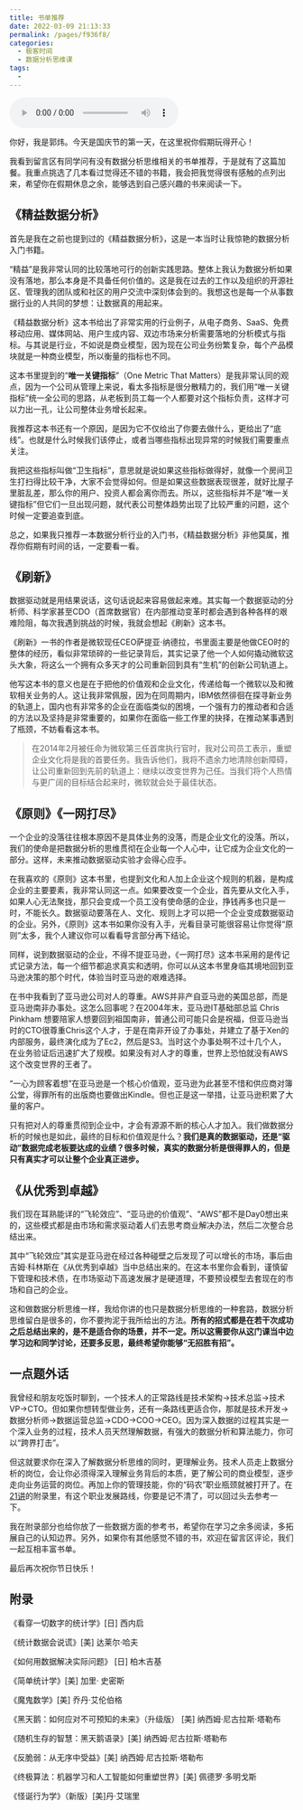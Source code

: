 ```yaml
---
title: 书单推荐
date: 2022-03-09 21:13:33
permalink: /pages/f936f8/
categories:
  - 极客时间
  - 数据分析思维课
tags:
  - 
---
```

<audio title="国庆放送.书单推荐" src="https://static001.geekbang.org/resource/audio/df/3c/dfc5af6276580538c6f8fb63458a383c.mp3" controls="controls"></audio> 
<p>你好，我是郭炜。今天是国庆节的第一天，在这里祝你假期玩得开心！</p><p>我看到留言区有同学问有没有数据分析思维相关的书单推荐，于是就有了这篇加餐。我重点挑选了几本看过觉得还不错的书籍，我会把我觉得很有感触的点列出来，希望你在假期休息之余，能够选到自己感兴趣的书来阅读一下。</p><h2>《精益数据分析》</h2><p>首先是我在之前也提到过的《精益数据分析》，这是一本当时让我惊艳的数据分析入门书籍。</p><p>“精益”是我非常认同的比较落地可行的创新实践思路。整体上我认为数据分析如果没有落地，那么本身是不具备任何价值的。这是我在过去的工作以及组织的开源社区、管理我的团队或和社区的用户交流中深刻体会到的。我想这也是每一个从事数据行业的人共同的梦想：让数据真的用起来。</p><p>《精益数据分析》这本书给出了非常实用的行业例子，从电子商务、SaaS、免费移动应用、媒体网站、用户生成内容、双边市场来分析需要落地的分析模式与指标。与其说是行业，不如说是商业模型，因为现在公司业务纷繁复杂，每个产品模块就是一种商业模型，所以衡量的指标也不同。</p><p>这本书里提到的“<strong>唯一关键指标</strong>”（One Metric That Matters）是我非常认同的观点，因为一个公司从管理上来说，看太多指标是很分散精力的，我们用“唯一关键指标”统一全公司的思路，从老板到员工每一个人都要对这个指标负责，这样才可以力出一孔，让公司整体业务增长起来。</p><!-- [[[read_end]]] --><p>我推荐这本书还有一个原因，是因为它不仅给出了你要去做什么，更给出了“底线”。也就是什么时候我们该停止，或者当哪些指标出现异常的时候我们需要重点关注。</p><p>我把这些指标叫做“卫生指标”，意思就是说如果这些指标做得好，就像一个房间卫生打扫得比较干净，大家不会觉得如何。但是如果这些数据表现很差，就好比屋子里脏乱差，那么你的用户、投资人都会离你而去。所以，这些指标并不是“唯一关键指标”但它们一旦出现问题，就代表公司整体趋势出现了比较严重的问题，这个时候一定要追查到底。</p><p>总之，如果我只推荐一本数据分析行业的入门书，《精益数据分析》非他莫属，推荐你假期有时间的话，一定要看一看。</p><h2>《刷新》</h2><p>数据驱动就是用结果说话，这句话说起来容易做起来难。其实每一个数据驱动的分析师、科学家甚至CDO（首席数据官）在内部推动变革时都会遇到各种各样的艰难险阻，每次我遇到挑战的时候，我就会想起《刷新》这本书。</p><p>《刷新》一书的作者是微软现任CEO萨提亚·纳德拉，书里面主要是他做CEO时的整体的经历，看似非常琐碎的一些记录背后，其实记录了他一个人如何撬动微软这头大象，将这么一个拥有众多天才的公司重新回到具有“生机”的创新公司轨道上。</p><p>他写这本书的意义也是在于把他的价值观和企业文化，传递给每一个微软以及和微软相关业务的人。这让我非常佩服，因为在同周期内，IBM依然徘徊在探寻新业务的轨道上，国内也有非常多的企业在面临类似的困境，一个强有力的推动者和合适的方法以及坚持是非常重要的，如果你在面临一些工作里的抉择，在推动某事遇到了瓶颈，不妨看看这本书。</p><blockquote>
<p>在2014年2月被任命为微软第三任首席执行官时，我对公司员工表示，重塑企业文化将是我的首要任务。我告诉他们，我将不遗余力地清除创新障碍，让公司重新回到先前的轨道上：继续以改变世界为己任。当我们将个人热情与更广阔的目标结合起来时，微软就会处于最佳状态。</p>
</blockquote><h2>《原则》《一网打尽》</h2><p>一个企业的没落往往根本原因不是具体业务的没落，而是企业文化的没落。所以，我们的使命是把数据分析的思维贯彻在企业每一个人心中，让它成为企业文化的一部分。这样，未来推动数据驱动实验才会得心应手。</p><p>在我喜欢的《原则》这本书里，也提到文化和人加上企业这个规则的机器，是构成企业的主要要素，我非常认同这一点。如果要改变一个企业，首先要从文化入手，如果人心无法聚拢，那只会变成一个员工没有使命感的企业，挣钱再多也只是一时，不能长久。数据驱动要落在人、文化、规则上才可以把一个企业变成数据驱动的企业。另外，《原则》这本书如果你没有入手，光看目录可能很容易让你觉得“原则”太多，我个人建议你可以看看导言部分再下结论。</p><p>同样，说到数据驱动的企业，不得不提亚马逊，《一网打尽》这本书采用的是传记式记录方法，每一个细节都追求真实和透明，你可以从这本书里身临其境地回到亚马逊决策的那个时代，体验当时亚马逊的艰难选择。</p><p>在书中我看到了亚马逊公司对人的尊重。AWS并非产自亚马逊的美国总部，而是亚马逊南非办事处。这怎么回事呢？在2004年末，亚马逊IT基础部总监 Chris Pinkham 想要陪家人想要回到祖国南非，普通公司可能只会是祝福，但亚马逊当时的CTO很尊重Chris这个人才，于是在南非开设了办事处，并建立了基于Xen的内部服务，最终演化成为了Ec2，然后是S3。当时这个办事处啊不过十几个人，在业务验证后迅速扩大了规模。如果没有对人才的尊重，世界上恐怕就没有AWS这个改变世界的王者了。</p><p>“一心为顾客着想”在亚马逊是一个核心价值观，亚马逊为此甚至不惜和供应商对簿公堂，得罪所有的出版商也要做出Kindle。但也正是这一举措，让亚马逊积累了大量的客户。</p><p>只有把对人的尊重贯彻到企业中，才会有源源不断的核心人才加入。我们做数据分析的时候也是如此，最终的目标和价值观是什么？<strong>我们是真的数据驱动，还是“驱动”数据完成老板要达成的业绩？很多时候，真实的数据分析是很得罪人的，但是只有真实才可以让整个企业真正进步。</strong></p><h2>《从优秀到卓越》</h2><p>我们现在耳熟能详的“飞轮效应”、“亚马逊的价值观”、“AWS”都不是Day0想出来的，这些模式都是由市场和需求驱动着人们去思考商业解决办法，然后二次整合总结出来。</p><p>其中“飞轮效应”其实是亚马逊在经过各种碰壁之后发现了可以增长的市场，事后由吉姆·科林斯在《从优秀到卓越》当中总结出来的。在这本书里你会看到，谨慎留下管理和技术债，在市场驱动下高速发展才是硬道理，不要预设模型去套现在的市场和自己的企业。</p><p>这和做数据分析思维一样，我给你讲的也只是数据分析思维的一种套路，数据分析思维留白是很多的，你不要拘泥于我所给出的方法。<strong>所有的招式都是在若干次成功之后总结出来的，是不是适合你的场景，并不一定。所以这需要你从这门课当中边学习边和同学讨论，还要多反思，最终希望你能够“无招胜有招”。</strong></p><h2>一点题外话</h2><p>我曾经和朋友吃饭时聊到，一个技术人的正常路线是技术架构-&gt;技术总监-&gt;技术VP-&gt;CTO。但如果你想转型做业务，还有一条路线更适合你，那就是技术开发-&gt;数据分析师-&gt;数据运营总监-&gt;CDO-&gt;COO-&gt;CEO。因为深入数据的过程其实是一个深入业务的过程，技术人员天然理解数据，有强大的数据分析和算法能力，你可以“跨界打击”。</p><p>但这就要求你在深入了解数据分析思维的同时，更理解业务。技术人员走上数据分析的岗位，会让你必须得深入理解业务背后的本质，更了解公司的商业模型，逐步走向业务运营的岗位。再加上你的管理技能，你的“码农”职业瓶颈就被打开了。在<a href="https://time.geekbang.org/column/article/418334">21讲</a>的附录里，有这个职业发展路线，你要是记不清了，可以回过头去参考一下。</p><p>我在附录部分也给你放了一些数据方面的参考书，希望你在学习之余多阅读，多拓展自己的认知边界。另外，如果你有其他感觉不错的书，欢迎在留言区评论，我们一起互相丰富书单。</p><p>最后再次祝你节日快乐！</p><h2>附录</h2><p>《看穿一切数字的统计学》[日] 西内启</p><p>《统计数据会说谎》[美] 达莱尔·哈夫</p><p>《如何用数据解决实际问题》 [日] 柏木吉基</p><p>《简单统计学》[美] 加里· 史密斯</p><p>《魔鬼数学》[美] 乔丹·艾伦伯格</p><p>《黑天鹅：如何应对不可预知的未来》（升级版） [美] 纳西姆·尼古拉斯·塔勒布</p><p>《随机生存的智慧：黑天鹅语录》[美] 纳西姆·尼古拉斯·塔勒布</p><p>《反脆弱：从无序中受益》[美] 纳西姆·尼古拉斯·塔勒布</p><p>《终极算法：机器学习和人工智能如何重塑世界》[美] 佩德罗·多明戈斯</p><p>《怪诞行为学》（新版）[美]丹·艾瑞里</p>